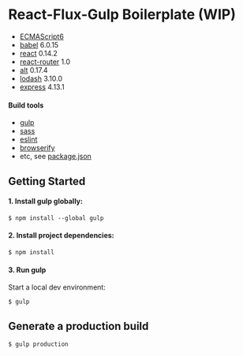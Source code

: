 # React-Flux-Gulp Boilerplate (WIP)

- [ECMAScript6](https://developer.mozilla.org/en-US/docs/Web/JavaScript/New_in_JavaScript/ECMAScript_6_support_in_Mozilla)
- [babel](https://babeljs.io/) 6.0.15
- [react](https://facebook.github.io/react/) 0.14.2
- [react-router](https://github.com/rackt/react-router) 1.0
- [alt](http://alt.js.org/) 0.17.4
- [lodash](https://lodash.com/) 3.10.0
- [express](http://expressjs.com/) 4.13.1

#### Build tools

- [gulp](http://gulpjs.com/)
- [sass](http://sass-lang.com/)
- [eslint](http://eslint.org/)
- [browserify](http://browserify.org/)
- etc, see [package.json](https://raw.githubusercontent.com/elijahzapien/react-flux-gulp-starter/master/package.json)

## Getting Started

#### 1. Install gulp globally:

```
$ npm install --global gulp
```

#### 2. Install project dependencies:

```
$ npm install
```

#### 3. Run gulp

Start a local dev environment:

```
$ gulp
```

## Generate a production build

```
$ gulp production
```

